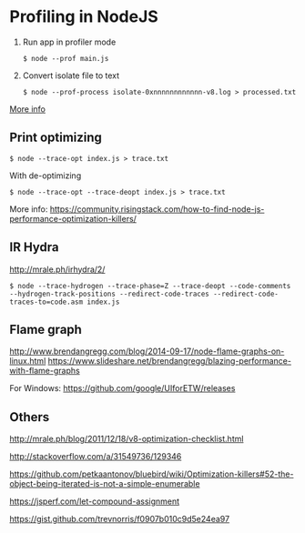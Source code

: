# Profiling in NodeJS

1. Run app in profiler mode
	```
	$ node --prof main.js
	```

2. Convert isolate file to text
	```
	$ node --prof-process isolate-0xnnnnnnnnnnnn-v8.log > processed.txt
	```

[More info](https://nodejs.org/en/docs/guides/simple-profiling/)

## Print optimizing

```
$ node --trace-opt index.js > trace.txt
```

With de-optimizing
```
$ node --trace-opt --trace-deopt index.js > trace.txt
```

More info: https://community.risingstack.com/how-to-find-node-js-performance-optimization-killers/


## IR Hydra

http://mrale.ph/irhydra/2/

```
$ node --trace-hydrogen --trace-phase=Z --trace-deopt --code-comments --hydrogen-track-positions --redirect-code-traces --redirect-code-traces-to=code.asm index.js
```

## Flame graph

http://www.brendangregg.com/blog/2014-09-17/node-flame-graphs-on-linux.html
https://www.slideshare.net/brendangregg/blazing-performance-with-flame-graphs

For Windows: https://github.com/google/UIforETW/releases

## Others

http://mrale.ph/blog/2011/12/18/v8-optimization-checklist.html 

http://stackoverflow.com/a/31549736/129346

https://github.com/petkaantonov/bluebird/wiki/Optimization-killers#52-the-object-being-iterated-is-not-a-simple-enumerable

https://jsperf.com/let-compound-assignment

https://gist.github.com/trevnorris/f0907b010c9d5e24ea97
